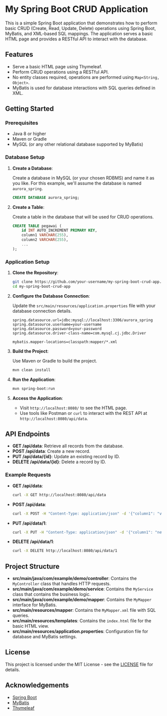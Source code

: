 # My Spring Boot CRUD Application

This is a simple Spring Boot application that demonstrates how to perform basic CRUD (Create, Read, Update, Delete) operations using Spring Boot, MyBatis, and XML-based SQL mappings. The application serves a basic HTML page and provides a RESTful API to interact with the database.

## Features

- Serve a basic HTML page using Thymeleaf.
- Perform CRUD operations using a RESTful API.
- No entity classes required, operations are performed using `Map<String, Object>`.
- MyBatis is used for database interactions with SQL queries defined in XML.

## Getting Started

### Prerequisites

- Java 8 or higher
- Maven or Gradle
- MySQL (or any other relational database supported by MyBatis)

### Database Setup

1. **Create a Database**: 

    Create a database in MySQL (or your chosen RDBMS) and name it as you like. For this example, we'll assume the database is named `aurora_spring`.

    ```sql
    CREATE DATABASE aurora_spring;
    ```

2. **Create a Table**:

    Create a table in the database that will be used for CRUD operations.

    ```sql
    CREATE TABLE pegawai (
        id INT AUTO_INCREMENT PRIMARY KEY,
        column1 VARCHAR(255),
        column2 VARCHAR(255),
        ...
    );
    ```

### Application Setup

1. **Clone the Repository**:

    ```bash
    git clone https://github.com/your-username/my-spring-boot-crud-app.git
    cd my-spring-boot-crud-app
    ```

2. **Configure the Database Connection**:

    Update the `src/main/resources/application.properties` file with your database connection details.

    ```properties
    spring.datasource.url=jdbc:mysql://localhost:3306/aurora_spring
    spring.datasource.username=your-username
    spring.datasource.password=your-password
    spring.datasource.driver-class-name=com.mysql.cj.jdbc.Driver

    mybatis.mapper-locations=classpath:mapper/*.xml
    ```

3. **Build the Project**:

    Use Maven or Gradle to build the project.

    ```bash
    mvn clean install
    ```

4. **Run the Application**:

    ```bash
    mvn spring-boot:run
    ```

5. **Access the Application**:

    - Visit `http://localhost:8080/` to see the HTML page.
    - Use tools like Postman or `curl` to interact with the REST API at `http://localhost:8080/api/data`.

## API Endpoints

- **GET /api/data**: Retrieve all records from the database.
- **POST /api/data**: Create a new record.
- **PUT /api/data/{id}**: Update an existing record by ID.
- **DELETE /api/data/{id}**: Delete a record by ID.

### Example Requests

- **GET /api/data**:

    ```bash
    curl -X GET http://localhost:8080/api/data
    ```

- **POST /api/data**:

    ```bash
    curl -X POST -H "Content-Type: application/json" -d '{"column1": "value1", "column2": "value2"}' http://localhost:8080/api/data
    ```

- **PUT /api/data/1**:

    ```bash
    curl -X PUT -H "Content-Type: application/json" -d '{"column1": "new value", "column2": "new value"}' http://localhost:8080/api/data/1
    ```

- **DELETE /api/data/1**:

    ```bash
    curl -X DELETE http://localhost:8080/api/data/1
    ```

## Project Structure

- **src/main/java/com/example/demo/controller**: Contains the `MyController` class that handles HTTP requests.
- **src/main/java/com/example/demo/service**: Contains the `MyService` class that contains the business logic.
- **src/main/java/com/example/demo/mapper**: Contains the `MyMapper` interface for MyBatis.
- **src/main/resources/mapper**: Contains the `MyMapper.xml` file with SQL queries.
- **src/main/resources/templates**: Contains the `index.html` file for the basic HTML view.
- **src/main/resources/application.properties**: Configuration file for database and MyBatis settings.

## License

This project is licensed under the MIT License - see the [LICENSE](LICENSE) file for details.

## Acknowledgements

- [Spring Boot](https://spring.io/projects/spring-boot)
- [MyBatis](https://mybatis.org/mybatis-3/)
- [Thymeleaf](https://www.thymeleaf.org/)
